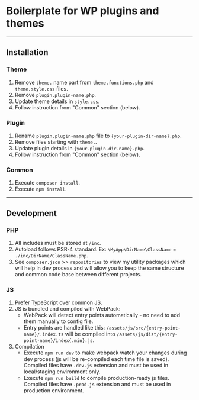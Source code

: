 # Boilerplate for WP plugins and themes

---

## Installation

### Theme
1. Remove `theme.` name part from `theme.functions.php` and `theme.style.css` files.
2. Remove `plugin.plugin-name.php`.
3. Update theme details in `style.css`.
4. Follow instruction from "Common" section (below).

### Plugin
1. Rename `plugin.plugin-name.php` file to `{your-plugin-dir-name}.php`.
2. Remove files starting with `theme.`.
3. Update plugin details in `{your-plugin-dir-name}.php`.
4. Follow instruction from "Common" section (below).

### Common
1. Execute `composer install`.
2. Execute `npm install`.

---

## Development

### PHP
1. All includes must be stored at `/inc`.
2. Autoload follows PSR-4 standard. Ex: `\MyApp\DirName\ClassName` = `./inc/DirName/ClassName.php`.
3. See `composer.json` >> `repositories` to view my utility packages which will help in dev process and will allow you to keep the same structure and common code base between different projects.

### JS
1. Prefer TypeScript over common JS.
2. JS is bundled and compiled with WebPack:
    * WebPack will detect entry points automatically - no need to add them manually to config file.
    * Entry points are handled like this: `/assets/js/src/{entry-point-name}/.index.ts` will be compiled into `/assets/js/dist/{entry-point-name}/index{.min}.js`.
3. Compilation
    * Execute `npm run dev` to make webpack watch your changes during dev process (js will be re-compiled each time file is saved). Compiled files have `.dev.js` extension and must be used in local/staging environment only.
    * Execute `npm run build` to compile production-ready js files. Compiled files have `.prod.js` extension and must be used in production environment.
